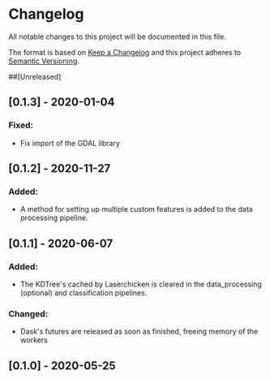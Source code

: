 # Changelog
All notable changes to this project will be documented in this file.

The format is based on [Keep a Changelog](https://keepachangelog.com/en/1.0.0/)
and this project adheres to [Semantic Versioning](https://semver.org/spec/v2.0.0.html).

##[Unreleased]


## [0.1.3] - 2020-01-04
### Fixed:
- Fix import of the GDAL library

## [0.1.2] - 2020-11-27
### Added:
- A method for setting up multiple custom features is added to the data processing pipeline. 

## [0.1.1] - 2020-06-07
### Added:
- The KDTree's cached by Laserchicken is cleared in the data_processing (optional) and classification pipelines. 

### Changed:
- Dask's futures are released as soon as finished, freeing memory of the workers

## [0.1.0] - 2020-05-25
